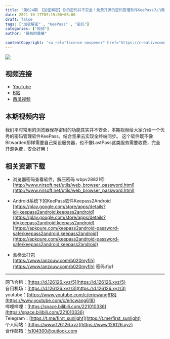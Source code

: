 ```yaml
---
title: "第024期 【加密解密】你的密码并不安全！免费开源的密码管理软件KeePass入门教程 | 结合坚果云实现全终端同步"
date: 2021-10-17T09:15:00+08:00
draft: false
tags: ["加密解密" , "KeePass" , "密码"]
categories: ["视频"]
author: "最初的晨曦"

contentCopyright: '<a rel="license noopener" href="https://creativecommons.org/licenses/by-nc-sa/4.0/deed.zh" target="_blank">本文章采用 CC BY-NC-SA 4.0 许可协议</a>'
---
```


![](../../images/024/0.jpg)
	
## 视频连接
- [YouTube](https://www.youtube.com/watch?v=JVK8i7820DY)
- [B站](https://www.bilibili.com/video/BV1Jq4y1G7jM/)
- [西瓜视频](https://www.ixigua.com/7020037851517714951)

## 本期视频内容

我们平时常用的浏览器保存密码的功能其实并不安全，本期视频给大家介绍一个优秀的密码管理软件KeePass，结合坚果云实现全终端同步。
这个软件既不像Bitwarden那样需要自己架设服务器，也不像LastPass这类服务需要收费，完全开源免费，安全好用！

## 相关资源下载

- 浏览器密码查看软件，解压密码 wbpv28821@  
  [http://www.nirsoft.net/utils/web_browser_password.html](http://www.nirsoft.net/utils/web_browser_password.html)

- Android系统下的KeePass软件Keepass2Android  
  [https://play.google.com/store/apps/details?id=keepass2android.keepass2android](https://play.google.com/store/apps/details?id=keepass2android.keepass2android)  
  [https://apkpure.com/keepass2android-password-safe/keepass2android.keepass2android](https://apkpure.com/keepass2android-password-safe/keepass2android.keepass2android)

- 蓝奏云打包  
  [https://www.lanzouw.com/b020myfih](https://www.lanzouw.com/b020myfih) 密码:fjq1
---

网飞合租：[https://d.126126.xyz/5](https://d.126126.xyz/5)  
自用机场：[https://d.126126.xyz/3](https://d.126126.xyz/3)  
youtube：[https://www.youtube.com/c/ericwang618](https://www.youtube.com/c/ericwang618)  
哔哩哔哩：[https://space.bilibili.com/221010336](https://space.bilibili.com/221010336)  
Telegram：[https://t.me/first_sunlight](https://t.me/first_sunlight)  
个人网站：[https://www.126126.xyz](https://www.126126.xyz)  
合作邮箱：fs104300@outlook.com